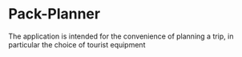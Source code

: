 # Pack-Planner
The application is intended for the convenience of planning a trip, in particular the choice of tourist equipment
